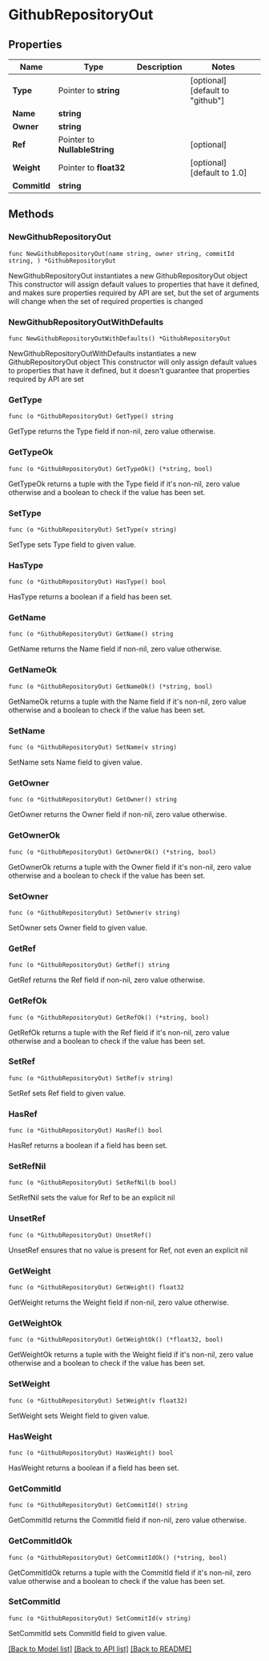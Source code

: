 # GithubRepositoryOut

## Properties

Name | Type | Description | Notes
------------ | ------------- | ------------- | -------------
**Type** | Pointer to **string** |  | [optional] [default to "github"]
**Name** | **string** |  | 
**Owner** | **string** |  | 
**Ref** | Pointer to **NullableString** |  | [optional] 
**Weight** | Pointer to **float32** |  | [optional] [default to 1.0]
**CommitId** | **string** |  | 

## Methods

### NewGithubRepositoryOut

`func NewGithubRepositoryOut(name string, owner string, commitId string, ) *GithubRepositoryOut`

NewGithubRepositoryOut instantiates a new GithubRepositoryOut object
This constructor will assign default values to properties that have it defined,
and makes sure properties required by API are set, but the set of arguments
will change when the set of required properties is changed

### NewGithubRepositoryOutWithDefaults

`func NewGithubRepositoryOutWithDefaults() *GithubRepositoryOut`

NewGithubRepositoryOutWithDefaults instantiates a new GithubRepositoryOut object
This constructor will only assign default values to properties that have it defined,
but it doesn't guarantee that properties required by API are set

### GetType

`func (o *GithubRepositoryOut) GetType() string`

GetType returns the Type field if non-nil, zero value otherwise.

### GetTypeOk

`func (o *GithubRepositoryOut) GetTypeOk() (*string, bool)`

GetTypeOk returns a tuple with the Type field if it's non-nil, zero value otherwise
and a boolean to check if the value has been set.

### SetType

`func (o *GithubRepositoryOut) SetType(v string)`

SetType sets Type field to given value.

### HasType

`func (o *GithubRepositoryOut) HasType() bool`

HasType returns a boolean if a field has been set.

### GetName

`func (o *GithubRepositoryOut) GetName() string`

GetName returns the Name field if non-nil, zero value otherwise.

### GetNameOk

`func (o *GithubRepositoryOut) GetNameOk() (*string, bool)`

GetNameOk returns a tuple with the Name field if it's non-nil, zero value otherwise
and a boolean to check if the value has been set.

### SetName

`func (o *GithubRepositoryOut) SetName(v string)`

SetName sets Name field to given value.


### GetOwner

`func (o *GithubRepositoryOut) GetOwner() string`

GetOwner returns the Owner field if non-nil, zero value otherwise.

### GetOwnerOk

`func (o *GithubRepositoryOut) GetOwnerOk() (*string, bool)`

GetOwnerOk returns a tuple with the Owner field if it's non-nil, zero value otherwise
and a boolean to check if the value has been set.

### SetOwner

`func (o *GithubRepositoryOut) SetOwner(v string)`

SetOwner sets Owner field to given value.


### GetRef

`func (o *GithubRepositoryOut) GetRef() string`

GetRef returns the Ref field if non-nil, zero value otherwise.

### GetRefOk

`func (o *GithubRepositoryOut) GetRefOk() (*string, bool)`

GetRefOk returns a tuple with the Ref field if it's non-nil, zero value otherwise
and a boolean to check if the value has been set.

### SetRef

`func (o *GithubRepositoryOut) SetRef(v string)`

SetRef sets Ref field to given value.

### HasRef

`func (o *GithubRepositoryOut) HasRef() bool`

HasRef returns a boolean if a field has been set.

### SetRefNil

`func (o *GithubRepositoryOut) SetRefNil(b bool)`

 SetRefNil sets the value for Ref to be an explicit nil

### UnsetRef
`func (o *GithubRepositoryOut) UnsetRef()`

UnsetRef ensures that no value is present for Ref, not even an explicit nil
### GetWeight

`func (o *GithubRepositoryOut) GetWeight() float32`

GetWeight returns the Weight field if non-nil, zero value otherwise.

### GetWeightOk

`func (o *GithubRepositoryOut) GetWeightOk() (*float32, bool)`

GetWeightOk returns a tuple with the Weight field if it's non-nil, zero value otherwise
and a boolean to check if the value has been set.

### SetWeight

`func (o *GithubRepositoryOut) SetWeight(v float32)`

SetWeight sets Weight field to given value.

### HasWeight

`func (o *GithubRepositoryOut) HasWeight() bool`

HasWeight returns a boolean if a field has been set.

### GetCommitId

`func (o *GithubRepositoryOut) GetCommitId() string`

GetCommitId returns the CommitId field if non-nil, zero value otherwise.

### GetCommitIdOk

`func (o *GithubRepositoryOut) GetCommitIdOk() (*string, bool)`

GetCommitIdOk returns a tuple with the CommitId field if it's non-nil, zero value otherwise
and a boolean to check if the value has been set.

### SetCommitId

`func (o *GithubRepositoryOut) SetCommitId(v string)`

SetCommitId sets CommitId field to given value.



[[Back to Model list]](../README.md#documentation-for-models) [[Back to API list]](../README.md#documentation-for-api-endpoints) [[Back to README]](../README.md)


